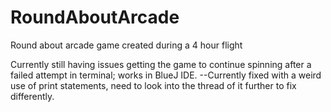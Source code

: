 # RoundAboutArcade
 Round about arcade game created during a 4 hour flight

Currently still having issues getting the game to continue spinning after a
failed attempt in terminal; works in BlueJ IDE. --Currently fixed with a weird use of print statements, need to look into the thread of it further to fix differently.
